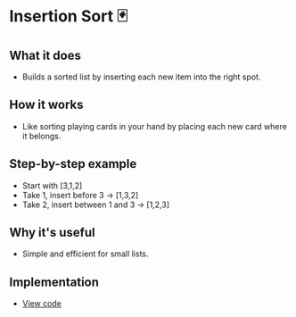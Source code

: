 # Insertion Sort 🃏

## What it does
- Builds a sorted list by inserting each new item into the right spot.

## How it works
- Like sorting playing cards in your hand by placing each new card where it belongs.

## Step-by-step example
- Start with [3,1,2]
- Take 1, insert before 3 → [1,3,2]
- Take 2, insert between 1 and 3 → [1,2,3]

## Why it's useful
- Simple and efficient for small lists.

## Implementation
- [View code](../algorithms/insertion_sort.py)
